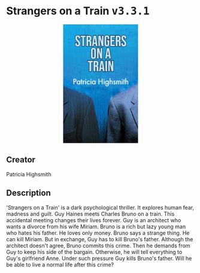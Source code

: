 
# Strangers on a Train <kbd>v3.3.1</kbd>

<center>
  <img src="./cover-1024.jpg"/>
</center>

## Creator
Patricia Highsmith

## Description
'Strangers on a Train' is a dark psychological thriller. It explores human fear, madness and guilt. Guy Haines meets Charles Bruno on a train. This accidental meeting changes their lives forever. Guy is an architect who wants a divorce from his wife Miriam. Bruno is a rich but lazy young man who hates his father. He loves only money. Bruno says a strange thing. He can kill Miriam. But in exchange, Guy has to kill Bruno's father. Although the architect doesn't agree, Bruno commits this crime. Then he demands from Guy to keep his side of the bargain. Otherwise, he will tell everything to Guy's girlfriend Anne. Under such pressure Guy kills Bruno's father. Will he be able to live a normal life after this crime? 

